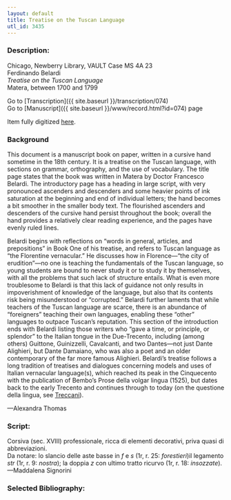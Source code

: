 ```yaml
---
layout: default
title: Treatise on the Tuscan Language
utl_id: 3435
---
```


###  Description:

Chicago, Newberry Library, VAULT Case MS 4A 23<br>
Ferdinando Belardi<br>
_Treatise on the Tuscan Language_<br>
Matera, between 1700 and 1799

Go to [Transcription]({{ site.baseurl }}/transcription/074)<br>
Go to [Manuscript]({{ site.baseurl }}/www/record.html?id=074) page 

Item fully digitized [here](https://collections.newberry.org/asset-management/2KXJ8Z9UZ3P2).

### Background

This document is a manuscript book on paper, written in a cursive hand sometime in the 18th century. It is a treatise on the Tuscan language, with sections on grammar, orthography, and the use of vocabulary. The title page states that the book was written in Matera by Doctor Francesco Belardi. The introductory page has a heading in large script, with very pronounced ascenders and descenders and some heavier points of ink saturation at the beginning and end of individual letters; the hand becomes a bit smoother in the smaller body text. The flourished ascenders and descenders of the cursive hand persist throughout the book; overall the hand provides a relatively clear reading experience, and the pages have evenly ruled lines.

Belardi begins with reflections on “words in general, articles, and prepositions” in Book One of his treatise, and refers to Tuscan language as “the Florentine vernacular.” He discusses how in Florence—“the city of erudition”—no one is teaching the fundamentals of the Tuscan language, so young students are bound to never study it or to study it by themselves, with all the problems that such lack of structure entails. What is even more troublesome to Belardi is that this lack of guidance not only results in impoverishment of knowledge of the language, but also that its contents risk being misunderstood or “corrupted.” Belardi further laments that while teachers of the Tuscan language are scarce, there is an abundance of “foreigners” teaching their own languages, enabling these “other” languages to outpace Tuscan’s reputation. This section of the introduction ends with Belardi listing those writers who “gave a time, or principle, or splendor” to the Italian tongue in the Due-Trecento, including (among others) Guittone, Guinizzelli, Cavalcanti, and two Dantes—not just Dante Alighieri, but Dante Damaiano, who was also a poet and an older contemporary of the far more famous Alighieri. Belardi’s treatise follows a long tradition of treatises and dialogues concerning models and uses of Italian vernacular language(s), which reached its peak in the Cinquecento with the publication of Bembo’s Prose della volgar lingua (1525), but dates back to the early Trecento and continues through to today (on the questione della lingua, see [Treccani](https://www.treccani.it/enciclopedia/questione-della-lingua_(Enciclopedia-dell'Italiano)/)).


—Alexandra Thomas



###  Script:

Corsiva (sec. XVIII) professionale, ricca di elementi decorativi, priva quasi di abbreviazioni.<br>
Da notare: lo slancio delle aste basse in _f_ e _s_ (1r, r. 25: _forestieri_)il legamento _str_ (1r, r. 9: _nostra_); la doppia _z_ con ultimo tratto ricurvo (1r, r. 18: _insozzate_).<br>
—Maddalena Signorini

###  Selected Bibliography:

